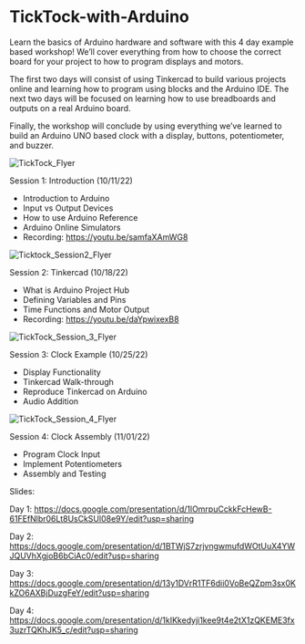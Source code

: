 # TickTock-with-Arduino
Learn the basics of Arduino hardware and software with this 4 day example based workshop! We’ll cover everything from how to choose the correct board for your project to how to program displays and motors. 

The first two days will consist of using Tinkercad to build various projects online and learning how to program using blocks and the Arduino IDE. The next two days will be focused on learning how to use breadboards and outputs on a real Arduino board. 

Finally, the workshop will conclude by using everything we’ve learned to build an Arduino UNO based clock with a display, buttons, potentiometer, and buzzer. 

![TickTock_Flyer](https://user-images.githubusercontent.com/25860232/195999803-f6b47d7d-dcbb-48fe-96cd-4f28c50d2264.png)

Session 1: Introduction (10/11/22)
- Introduction to Arduino
- Input vs Output Devices
- How to use Arduino Reference
- Arduino Online Simulators
- Recording: https://youtu.be/samfaXAmWG8

![Ticktock_Session2_Flyer](https://user-images.githubusercontent.com/25860232/195999883-2e8e2438-8064-4658-8497-fe47e048b4c5.png)

Session 2: Tinkercad (10/18/22)
- What is Arduino Project Hub
- Defining Variables and Pins
- Time Functions and Motor Output
- Recording: https://youtu.be/daYpwixexB8

![TickTock_Session_3_Flyer](https://user-images.githubusercontent.com/25860232/196721869-8d9744c1-0aac-45d4-b981-2bb7f8c42cad.png)

Session 3: Clock Example (10/25/22)
- Display Functionality
- Tinkercad Walk-through
- Reproduce Tinkercad on Arduino
- Audio Addition

![TickTock_Session_4_Flyer](https://user-images.githubusercontent.com/25860232/197873829-703bf9bd-8523-42a0-99da-154a73057892.png)

Session 4: Clock Assembly (11/01/22)
- Program Clock Input
- Implement Potentiometers
- Assembly and Testing

Slides:

Day 1: https://docs.google.com/presentation/d/1lOmrpuCckkFcHewB-61FEfNlbr06Lt8UsCkSUl08e9Y/edit?usp=sharing

Day 2: https://docs.google.com/presentation/d/1BTWjS7zrjvngwmufdWOtUuX4YWJQUVhXgjoB6bCiAc0/edit?usp=sharing

Day 3: https://docs.google.com/presentation/d/13y1DVrR1TF6dii0VoBeQZpm3sx0KkZO6AXBjDuzgFeY/edit?usp=sharing

Day 4: https://docs.google.com/presentation/d/1kIKkedyji1kee9t4e2tX1zQKEME3fx3uzrTQKhJK5_c/edit?usp=sharing
